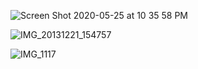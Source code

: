 ![Screen Shot 2020-05-25 at 10 35 58 PM](https://user-images.githubusercontent.com/19508013/222554870-637fa894-4d6b-4376-ab99-da51c8715ece.jpeg)

![IMG_20131221_154757](https://user-images.githubusercontent.com/19508013/222553721-7eec775f-adbd-4352-b8b0-40a10c325af8.jpeg)

![IMG_1117](https://user-images.githubusercontent.com/19508013/222553734-9c01645a-5e93-4fd6-8d24-a3d0bde0015d.jpeg)
